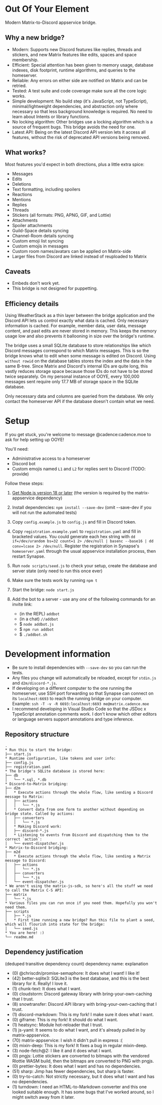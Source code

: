 # Out Of Your Element

Modern Matrix-to-Discord appservice bridge.

## Why a new bridge?

* Modern: Supports new Discord features like replies, threads and stickers, and new Matrix features like edits, spaces and space membership.
* Efficient: Special attention has been given to memory usage, database indexes, disk footprint, runtime algorithms, and queries to the homeserver.
* Reliable: Any errors on either side are notified on Matrix and can be retried.
* Tested: A test suite and code coverage make sure all the core logic works.
* Simple development: No build step (it's JavaScript, not TypeScript), minimal/lightweight dependencies, and abstraction only where necessary so that less background knowledge is required. No need to learn about Intents or library functions.
* No locking algorithm: Other bridges use a locking algorithm which is a source of frequent bugs. This bridge avoids the need for one.
* Latest API: Being on the latest Discord API version lets it access all features, without the risk of deprecated API versions being removed.

## What works?

Most features you'd expect in both directions, plus a little extra spice:

* Messages
* Edits
* Deletions
* Text formatting, including spoilers
* Reactions
* Mentions
* Replies
* Threads
* Stickers (all formats: PNG, APNG, GIF, and Lottie)
* Attachments
* Spoiler attachments
* Guild-Space details syncing
* Channel-Room details syncing
* Custom emoji list syncing
* Custom emojis in messages
* Custom room names/avatars can be applied on Matrix-side
* Larger files from Discord are linked instead of reuploaded to Matrix

## Caveats

* Embeds don't work yet.
* This bridge is not designed for puppetting.

## Efficiency details

Using WeatherStack as a thin layer between the bridge application and the Discord API lets us control exactly what data is cached. Only necessary information is cached. For example, member data, user data, message content, and past edits are never stored in memory. This keeps the memory usage low and also prevents it ballooning in size over the bridge's runtime.

The bridge uses a small SQLite database to store relationships like which Discord messages correspond to which Matrix messages. This is so the bridge knows what to edit when some message is edited on Discord. Using `without rowid` on the database tables stores the index and the data in the same B-tree. Since Matrix and Discord's internal IDs are quite long, this vastly reduces storage space because those IDs do not have to be stored twice separately. On my personal instance of OOYE, every 100,000 messages sent require only 17.7 MB of storage space in the SQLite database.

Only necessary data and columns are queried from the database. We only contact the homeserver API if the database doesn't contain what we need.

# Setup

If you get stuck, you're welcome to message @cadence:cadence.moe to ask for help setting up OOYE!

You'll need:

* Administrative access to a homeserver
* Discord bot
* Custom emojis named `L1` and `L2` for replies sent to Discord (TODO: provide)

Follow these steps:

1. [Get Node.js version 18 or later](https://nodejs.org/en/download/releases) (the version is required by the matrix-appservice dependency)

2. Install dependencies: `npm install --save-dev` (omit --save-dev if you will not run the automated tests)

3. Copy `config.example.js` to `config.js` and fill in Discord token.

4. Copy `registration.example.yaml` to `registration.yaml` and fill in bracketed values. You could generate each hex string with `dd if=/dev/urandom bs=32 count=1 2> /dev/null | basenc --base16 | dd conv=lcase 2> /dev/null`. Register the registration in Synapse's `homeserver.yaml` through the usual appservice installation process, then restart Synapse.

5. Run `node scripts/seed.js` to check your setup, create the database and server state (only need to run this once ever)

6. Make sure the tests work by running `npm t`

7. Start the bridge: `node start.js`

8. Add the bot to a server - use any *one* of the following commands for an invite link:
	* (in the REPL) `addbot`
	* (in a chat) `//addbot`
	* $ `node addbot.js`
	* $ `npm run addbot`
	* $ `./addbot.sh`

# Development information

* Be sure to install dependencies with `--save-dev` so you can run the tests.
* Any files you change will automatically be reloaded, except for `stdin.js` and `d2m/discord-*.js`.
* If developing on a different computer to the one running the homeserver, use SSH port forwarding so that Synapse can connect on its `localhost:6693` to reach the running bridge on your computer. Example: `ssh -T -v -R 6693:localhost:6693 me@matrix.cadence.moe`
* I recommend developing in Visual Studio Code so that the JSDoc x TypeScript annotation comments work. I don't know which other editors or language servers support annotations and type inference.

## Repository structure

    .
    * Run this to start the bridge:
    ├── start.js
    * Runtime configuration, like tokens and user info:
    ├── config.js
    ├── registration.yaml
    * The bridge's SQLite database is stored here:
    ├── db
    │   └── *.sql, *.db
    * Discord-to-Matrix bridging:
    ├── d2m
    │   * Execute actions through the whole flow, like sending a Discord message to Matrix:
    │   ├── actions
    │   │   └── *.js
    │   * Convert data from one form to another without depending on bridge state. Called by actions:
    │   ├── converters
    │   │   └── *.js
    │   * Making Discord work:
    │   ├── discord-*.js
    │   * Listening to events from Discord and dispatching them to the correct `action`:
    │   └── event-dispatcher.js
    * Matrix-to-Discord bridging:
    ├── m2d
    │   * Execute actions through the whole flow, like sending a Matrix message to Discord:
    │   ├── actions
    │   │   └── *.js
    │   ├── converters
    │   │   └── *.js
    │   └── event-dispatcher.js
    * We aren't using the matrix-js-sdk, so here's all the stuff we need to call the Matrix C-S API:
    ├── matrix
    │   └── *.js
    * Various files you can run once if you need them. Hopefully you won't need them.
    ├── scripts
    │   ├── *.js
    │   * First time running a new bridge? Run this file to plant a seed, which will flourish into state for the bridge:
    │   └── seed.js
    * You are here! :)
    └── readme.md

## Dependency justification

(deduped transitive dependency count) dependency name: explanation

* (0) @chriscdn/promise-semaphore: It does what I want! I like it!
* (42) better-sqlite3: SQLite3 is the best database, and this is the best library for it. Really! I love it.
* (1) chunk-text: It does what I want.
* (0) cloudstorm: Discord gateway library with bring-your-own-caching that I trust.
* (8) snowtransfer: Discord API library with bring-your-own-caching that I trust.
* (1) discord-markdown: This is my fork! I make sure it does what I want.
* (0) giframe: This is my fork! It should do what I want.
* (1) heatsync: Module hot-reloader that I trust.
* (1) js-yaml: It seems to do what I want, and it's already pulled in by matrix-appservice.
* (70) matrix-appservice: I wish it didn't pull in express :(
* (0) mixin-deep: This is my fork! It fixes a bug in regular mixin-deep.
* (3) node-fetch@2: I like it and it does what I want.
* (0) pngjs: Lottie stickers are converted to bitmaps with the vendored Rlottie WASM build, then the bitmaps are converted to PNG with pngjs.
* (0) prettier-bytes: It does what I want and has no dependencies.
* (51) sharp: Jimp has fewer dependencies, but sharp is faster.
* (0) try-to-catch: Not strictly necessary, but it does what I want and has no dependencies.
* (1) turndown: I need an HTML-to-Markdown converter and this one looked suitable enough. It has some bugs that I've worked around, so I might switch away from it later.
